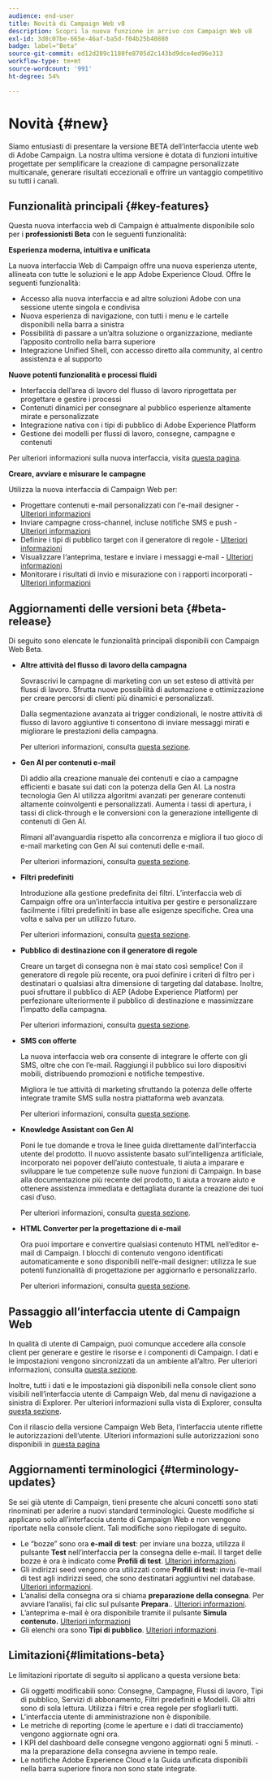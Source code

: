 ```yaml
---
audience: end-user
title: Novità di Campaign Web v8
description: Scopri la nuova funzione in arrivo con Campaign Web v8
exl-id: 3d8c07be-665e-46af-ba5d-f04b25b40880
badge: label="Beta"
source-git-commit: ed12d289c1180fe8705d2c143bd9dce4ed96e313
workflow-type: tm+mt
source-wordcount: '991'
ht-degree: 54%

---
```



# Novità {#new}

Siamo entusiasti di presentare la versione BETA dell’interfaccia utente web di Adobe Campaign. La nostra ultima versione è dotata di funzioni intuitive progettate per semplificare la creazione di campagne personalizzate multicanale, generare risultati eccezionali e offrire un vantaggio competitivo su tutti i canali.

## Funzionalità principali {#key-features}

Questa nuova interfaccia web di Campaign è attualmente disponibile solo per i **professionisti Beta** con le seguenti funzionalità:

**Esperienza moderna, intuitiva e unificata**

La nuova interfaccia Web di Campaign offre una nuova esperienza utente, allineata con tutte le soluzioni e le app Adobe Experience Cloud. Offre le seguenti funzionalità:

* Accesso alla nuova interfaccia e ad altre soluzioni Adobe con una sessione utente singola e condivisa
* Nuova esperienza di navigazione, con tutti i menu e le cartelle disponibili nella barra a sinistra
* Possibilità di passare a un’altra soluzione o organizzazione, mediante l’apposito controllo nella barra superiore
* Integrazione Unified Shell, con accesso diretto alla community, al centro assistenza e al supporto

**Nuove potenti funzionalità e processi fluidi**

* Interfaccia dell’area di lavoro del flusso di lavoro riprogettata per progettare e gestire i processi
* Contenuti dinamici per consegnare al pubblico esperienze altamente mirate e personalizzate
* Integrazione nativa con i tipi di pubblico di Adobe Experience Platform
* Gestione dei modelli per flussi di lavoro, consegne, campagne e contenuti

Per ulteriori informazioni sulla nuova interfaccia, visita [questa pagina](../get-started/user-interface.md).

**Creare, avviare e misurare le campagne**

Utilizza la nuova interfaccia di Campaign Web per:

* Progettare contenuti e-mail personalizzati con l&#39;e-mail designer - [Ulteriori informazioni](../content/edit-content.md)
* Inviare campagne cross-channel, incluse notifiche SMS e push - [Ulteriori informazioni](../workflows/activities/channels.md)
* Definire i tipi di pubblico target con il generatore di regole - [Ulteriori informazioni](../audience/about-audiences.md)
* Visualizzare l‘anteprima, testare e inviare i messaggi e-mail - [Ulteriori informazioni](../monitor/prepare-send.md)
* Monitorare i risultati di invio e misurazione con i rapporti incorporati - [Ulteriori informazioni](../reporting/delivery-reports.md)


## Aggiornamenti delle versioni beta {#beta-release}

Di seguito sono elencate le funzionalità principali disponibili con Campaign Web Beta.

* **Altre attività del flusso di lavoro della campagna**

  Sovrascrivi le campagne di marketing con un set esteso di attività per flussi di lavoro. Sfrutta nuove possibilità di automazione e ottimizzazione per creare percorsi di clienti più dinamici e personalizzati.

  Dalla segmentazione avanzata ai trigger condizionali, le nostre attività di flusso di lavoro aggiuntive ti consentono di inviare messaggi mirati e migliorare le prestazioni della campagna.

  Per ulteriori informazioni, consulta [questa sezione](../workflows/gs-workflows.md).

* **Gen AI per contenuti e-mail**

  Dì addio alla creazione manuale dei contenuti e ciao a campagne efficienti e basate sui dati con la potenza della Gen AI.  La nostra tecnologia Gen AI utilizza algoritmi avanzati per generare contenuti altamente coinvolgenti e personalizzati. Aumenta i tassi di apertura, i tassi di click-through e le conversioni con la generazione intelligente di contenuti di Gen AI.

  Rimani all&#39;avanguardia rispetto alla concorrenza e migliora il tuo gioco di e-mail marketing con Gen AI sui contenuti delle e-mail.

  Per ulteriori informazioni, consulta [questa sezione](../content/generative-gs.md).

* **Filtri predefiniti**

  Introduzione alla gestione predefinita dei filtri. L’interfaccia web di Campaign offre ora un’interfaccia intuitiva per gestire e personalizzare facilmente i filtri predefiniti in base alle esigenze specifiche. Crea una volta e salva per un utilizzo futuro.

  Per ulteriori informazioni, consulta [questa sezione](../get-started/predefined-filters.md).

* **Pubblico di destinazione con il generatore di regole**

  Creare un target di consegna non è mai stato così semplice! Con il generatore di regole più recente, ora puoi definire i criteri di filtro per i destinatari o qualsiasi altra dimensione di targeting dal database. Inoltre, puoi sfruttare il pubblico di AEP (Adobe Experience Platform) per perfezionare ulteriormente il pubblico di destinazione e massimizzare l’impatto della campagna.

  Per ulteriori informazioni, consulta [questa sezione](../audience/segment-builder.md).

* **SMS con offerte**

  La nuova interfaccia web ora consente di integrare le offerte con gli SMS, oltre che con l’e-mail. Raggiungi il pubblico sui loro dispositivi mobili, distribuendo promozioni e notifiche tempestive.

  Migliora le tue attività di marketing sfruttando la potenza delle offerte integrate tramite SMS sulla nostra piattaforma web avanzata.

  Per ulteriori informazioni, consulta [questa sezione](../content/offers.md).

<!--
* Adobe Experience Manager (AEM) Integration
    
    With our AEM integration extended to web UI, you can easily manage assets and synchronize full HTML templates, empowering you to create captivating digital experiences without any hassle. 
    
    Elevate and streamline your content management capabilities on the web UI with this integration to boost productivity.
-->

* **Knowledge Assistant con Gen AI**

  Poni le tue domande e trova le linee guida direttamente dall’interfaccia utente del prodotto. Il nuovo assistente basato sull’intelligenza artificiale, incorporato nei popover dell’aiuto contestuale, ti aiuta a imparare e sviluppare le tue competenze sulle nuove funzioni di Campaign. In base alla documentazione più recente del prodotto, ti aiuta a trovare aiuto e ottenere assistenza immediata e dettagliata durante la creazione dei tuoi casi d’uso.

  Per ulteriori informazioni, consulta [questa sezione](../get-started/using-ai.md).

* **HTML Converter per la progettazione di e-mail**

  Ora puoi importare e convertire qualsiasi contenuto HTML nell’editor e-mail di Campaign. I blocchi di contenuto vengono identificati automaticamente e sono disponibili nell’e-mail designer: utilizza le sue potenti funzionalità di progettazione per aggiornarlo e personalizzarlo.

  Per ulteriori informazioni, consulta [questa sezione](../content/existing-content.md).


## Passaggio all’interfaccia utente di Campaign Web

In qualità di utente di Campaign, puoi comunque accedere alla console client per generare e gestire le risorse e i componenti di Campaign. I dati e le impostazioni vengono sincronizzati da un ambiente all’altro. Per ulteriori informazioni, consulta [questa sezione](../get-started/get-started.md#about-campaign-client-consoleac-client).

Inoltre, tutti i dati e le impostazioni già disponibili nella console client sono visibili nell’interfaccia utente di Campaign Web, dal menu di navigazione a sinistra di Explorer. Per ulteriori informazioni sulla vista di Explorer, consulta [questa sezione](../get-started/user-interface.md#explorer-user-interface-explorer).

Con il rilascio della versione Campaign Web Beta, l’interfaccia utente riflette le autorizzazioni dell’utente. Ulteriori informazioni sulle autorizzazioni sono disponibili in [questa pagina](../get-started/permissions.md)

## Aggiornamenti terminologici {#terminology-updates}

Se sei già utente di Campaign, tieni presente che alcuni concetti sono stati rinominati per aderire a nuovi standard terminologici. Queste modifiche si applicano solo all’interfaccia utente di Campaign Web e non vengono riportate nella console client. Tali modifiche sono riepilogate di seguito.

* Le “bozze” sono ora **e-mail di test**: per inviare una bozza, utilizza il pulsante **Test** nell’interfaccia per la consegna delle e-mail. Il target delle bozze è ora è indicato come **Profili di test**. [Ulteriori informazioni](../preview-test/test-deliveries.md).
* Gli indirizzi seed vengono ora utilizzati come **Profili di test**: invia l’e-mail di test agli indirizzi seed, che sono destinatari aggiuntivi nel database. [Ulteriori informazioni](../preview-test/test-deliveries.md).
* L’analisi della consegna ora si chiama **preparazione della consegna**. Per avviare l’analisi, fai clic sul pulsante **Prepara**.. [Ulteriori informazioni](../monitor/prepare-send.md).
* L’anteprima e-mail è ora disponibile tramite il pulsante **Simula contenuto.** [Ulteriori informazioni](../preview-test/preview-test.md)
* Gli elenchi ora sono **Tipi di pubblico**. [Ulteriori informazioni](../audience/about-audiences.md).

## Limitazioni{#limitations-beta}

Le limitazioni riportate di seguito si applicano a questa versione beta:

* Gli oggetti modificabili sono: Consegne, Campagne, Flussi di lavoro, Tipi di pubblico, Servizi di abbonamento, Filtri predefiniti e Modelli. Gli altri sono di sola lettura. Utilizza i filtri e crea regole per sfogliarli tutti.
* L&#39;interfaccia utente di amministrazione non è disponibile.
* Le metriche di reporting (come le aperture e i dati di tracciamento) vengono aggiornate ogni ora.
* I KPI del dashboard delle consegne vengono aggiornati ogni 5 minuti. - ma la preparazione della consegna avviene in tempo reale.
* Le notifiche Adobe Experience Cloud e la Guida unificata disponibili nella barra superiore finora non sono state integrate.

